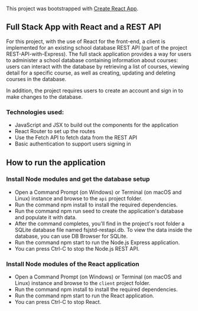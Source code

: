 This project was bootstrapped with [Create React App](https://github.com/facebook/create-react-app).

## Full Stack App with React and a REST API

For this project, with the use of React for the front-end, a client is implemented for an existing school database REST API (part of the project REST-API-with-Express). The full stack application provides a way for users to administer a school database containing information about courses: users can interact with the database by retrieving a list of courses, viewing detail for a specific course, as well as creating, updating and deleting courses in the database.

In addition, the project requires users to create an account and sign in to make changes to the database.

### Technologies used:
- JavaScript and JSX to build out the components for the application
- React Router to set up the routes
- Use the Fetch API to fetch data from the REST API
- Basic authentication to support users signing in


## How to run the application
### Install Node modules and get the database setup
- Open a Command Prompt (on Windows) or Terminal (on macOS and Linux) instance and browse to the `api` project folder.
- Run the command npm install to install the required dependencies.
- Run the command npm run seed to create the application's database and populate it with data.
- After the command completes, you'll find in the project's root folder a SQLite database file named fsjstd-restapi.db. To view the data inside the database, you can use DB Browser for SQLite.
- Run the command npm start to run the Node.js Express application.
- You can press Ctrl-C to stop the Node.js REST API.

### Install Node modules of the React application
- Open a Command Prompt (on Windows) or Terminal (on macOS and Linux) instance and browse to the `client` project folder.
- Run the command npm install to install the required dependencies.
- Run the command npm start to run the React application.
- You can press Ctrl-C to stop React.